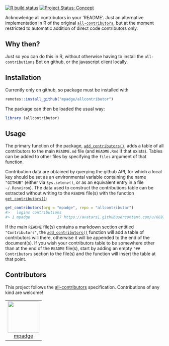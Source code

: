 <!-- README.md is generated from README.Rmd. Please edit that file -->

<!-- badges: start -->

[![R build
status](https://github.com/mpadge/allcontributor/workflows/R-CMD-check/badge.svg)](https://github.com/mpadge/allcontributor/actions?query=workflow%3AR-CMD-check)
[![Project Status:
Concept](https://www.repostatus.org/badges/latest/concept.svg)](https://www.repostatus.org/#concept)
<!-- badges: end -->

Acknowledge all contributors in your ‘README’. Just an alternative
implementation in R of the original
[`all-contributors`](https://github.com/all-contributors/all-contributors),
but at the moment restricted to automatic addition of direct code
contributors only.

## Why then?

Just so you can do this in R, without otherwise having to install the
`all-contributions` Bot on github, or the javascript client locally.

## Installation

Currently only on github, so package must be installed with

``` r
remotes::install_github("mpadge/allcontributor")
```

The package can then be loaded the usual way:

``` r
library (allcontributor)
```

## Usage

The primary function of the package,
[`add_contributors()`](https://mpadge.github.io/allcontributor/reference/add_contributors.html),
adds a table of all contributors to the main `README.md` file (and
`README.Rmd` if that exists). Tables can be added to other files by
specifying the `files` argument of that function.

Contribution data are obtained by querying the github API, for which a
local key should be set as an environmental variable containing the name
`"GITHUB"` (either via `Sys.setenv()`, or as an equivalent entry in a
file `~/.Renviron`). The data used to construct the contributions table
can be extracted without writing to the `README` file(s) with the
function
[`get_contributors()`](https://mpadge.github.io/allcontributor/reference/get_contributors.html):

``` r
get_contributors(org = "mpadge", repo = "allcontributor")
#>   logins contributions                                              avatars
#> 1 mpadge            17 https://avatars1.githubusercontent.com/u/6697851?v=4
```

If the main `README` file(s) contains a markdown section entitled
`"Contributors"`, the
[`add_contributors()`](https://mpadge.github.io/allcontributor/reference/add_contributors.html)
function will add a table of contributors will there, otherwise it will
be appended to the end of the document(s). If you wish your contributors
table to be somewhere other than at the end of the `README` file(s),
start by adding an empty `"## Contributors` section to the file(s) and
the function will insert the table at that point.

## Contributors

<!-- ALL-CONTRIBUTORS-LIST:START - Do not remove or modify this section -->

<!-- prettier-ignore-start -->

<!-- markdownlint-disable -->

This project follows the [all-contributors](https://allcontributors.org)
specification. Contributions of any kind are welcome\!

<table>

<tr>

<td align="center">

<a href="https://github.com/mpadge">
<img src="https://avatars1.githubusercontent.com/u/6697851?v=4" width="100px;" alt=""/>
</a><br>
<a href="https://github.com/mpadge/allcontributor/commits?author=mpadge">mpadge</a>

</td>

</tr>

</table>

<!-- markdownlint-enable -->

<!-- prettier-ignore-end -->

<!-- ALL-CONTRIBUTORS-LIST:END -->
